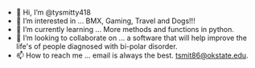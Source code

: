 - 👋 Hi, I’m @tysmitty418
- 👀 I’m interested in ... BMX, Gaming, Travel and Dogs!!!
- 🌱 I’m currently learning ... More methods and functions in python.
- 💞️ I’m looking to collaborate on ... a software that will help improve the life's of people diagnosed with bi-polar disorder.
- 📫 How to reach me ... email is always the best. tsmit86@okstate.edu.

<!---
tysmitty418/tysmitty418 is a ✨ special ✨ repository because its `README.md` (this file) appears on your GitHub profile.
You can click the Preview link to take a look at your changes.
--->
